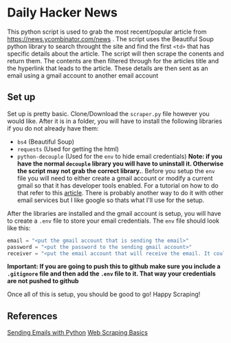 # Daily Hacker News #
This python script is used to grab the most recent/popular article from https://news.ycombinator.com/news . The script uses the Beautiful Soup python library to search
throught the site and find the first `<td>` that has specific details about the article. The script will then scrape the conents and return them. The contents are then 
filtered through for the articles title and the hyperlink that leads to the article. These details are then sent as an email using a gmail account to another email account

## Set up ## 
Set up is pretty basic. Clone/Download the `scraper.py` file however you would like. After it is in a folder, you will have to install the following libraries if you
do not already have them:
- `bs4` (Beautiful Soup)
- `requests` (Used for getting the html)
- `python-decouple` (Used for the `env` to hide email credentials)
**Note: if you have the normal `decouple` library you will have to uninstall it. Otherwise the script may not grab the correct library.**. 
Before you setup the `env` file you will need to either create a gmail account or modify a current gmail so that it has developer tools enabled. For a tutorial on how to 
do that refer to this [article](https://realpython.com/python-send-email/#option-1-setting-up-a-gmail-account-for-development). There is probably another way to do it with 
other email services but I like google so thats what I'll use for the setup.  
  
  
After the libraries are installed and the gmail account is setup, you will have to create a `.env` file to store your email credentials. The `env` file should look like this:  
```python
email = "<put the gmail account that is sending the email>"
password = "<put the password to the sending gmail account>"
receiver = "<put the email account that will receive the email. It could be the same as the sender if you would like>"
```
  
**Important: If you are going to push this to github make sure you include a `.gitignore` file and then add the `.env` file to it. That way your credentials are not
pushed to github**  
  
Once all of this is setup, you should be good to go! Happy Scraping!  
  
## References ##
[Sending Emails with Python](https://realpython.com/python-send-email/)
[Web Scraping Basics](https://www.youtube.com/watch?v=XVv6mJpFOb0)
